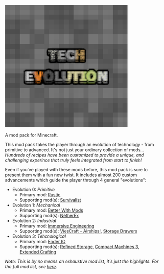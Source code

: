 ![Tech Evolution](https://raw.githubusercontent.com/rs3vans/TechEvolutionModPack/master/thumbnail.png)

A mod pack for Minecraft.

This mod pack takes the player through an evolution of technology - from primitive to advanced. It's not just your ordinary collection of mods... _Hundreds of recipes have been customized to provide a unique, and challenging experince that truly feels integrated from start to finish!_

Even if you've played with these mods before, this mod pack is sure to present them with a fun new twist. It includes almost 200 custom advancements which guide the player through 4 general "evolutions":

- Evolution 0: _Primitive_
    - Primary mod: [Rustic](https://www.curseforge.com/minecraft/mc-mods/rustic)
    - Supporting mod(s): [Survivalist](https://www.curseforge.com/minecraft/mc-mods/survivalist)
- Evolution 1: _Mechanical_
    - Primary mod: [Better With Mods](https://www.curseforge.com/minecraft/mc-mods/bwm-suite)
    - Supporting mod(s): [NetherEx](https://www.curseforge.com/minecraft/mc-mods/netherex)
- Evolution 2: _Industrial_
    - Primary mod: [Immersive Engineering](https://www.curseforge.com/minecraft/mc-mods/immersive-engineering)
    - Supporting mod(s): [ViesCraft - Airships!](https://www.curseforge.com/minecraft/mc-mods/viescraft-airships), [Storage Drawers](https://www.curseforge.com/minecraft/mc-mods/storage-drawers)
- Evolution 3: _Tehcnological_
    - Primary mod: [Ender IO](https://www.curseforge.com/minecraft/mc-mods/ender-io)
    - Supporting mod(s): [Refined Storage](https://www.curseforge.com/minecraft/mc-mods/refined-storage), [Compact Machines 3](https://www.curseforge.com/minecraft/mc-mods/compact-machines), [Extended Crafting](https://www.curseforge.com/minecraft/mc-mods/extended-crafting)

_Note: This is by no means an exhaustive mod list, it's just the highlights. For the full mod list, see [here](https://github.com/rs3vans/TechEvolutionModPack/blob/master/docs/modlist.md)._